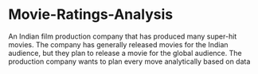 # Movie-Ratings-Analysis
An Indian film production company that has produced many super-hit movies. The company has generally released movies for the Indian audience, but they plan to release a movie for the global audience. The production company wants to plan every move analytically based on data
